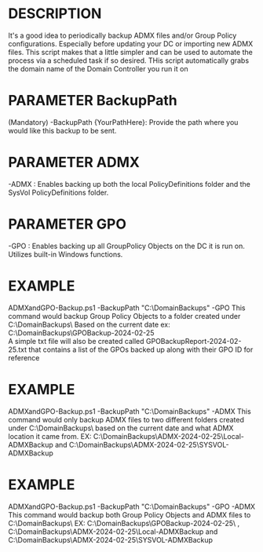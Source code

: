 
# DESCRIPTION
It's a good idea to periodically backup ADMX files and/or Group Policy configurations. Especially before updating your DC or importing new ADMX files. 
This script makes that a little simpler and can be used to automate the process via a scheduled task if so desired. THis script automatically grabs the domain name of the Domain Controller you run it on

# PARAMETER BackupPath 
(Mandatory)
-BackupPath {YourPathHere}: Provide the path where you would like this backup to be sent. 
   
# PARAMETER ADMX
-ADMX : Enables backing up both the local PolicyDefinitions folder and the SysVol PolicyDefinitions folder. 

# PARAMETER GPO
-GPO : Enables backing up all GroupPolicy Objects on the DC it is run on. Utilizes built-in Windows functions. 

# EXAMPLE
ADMXandGPO-Backup.ps1 -BackupPath "C:\DomainBackups" -GPO
This command would backup Group Policy Objects to a folder created under C:\DomainBackups\  Based on the current date ex: C:\DomainBackups\GPOBackup-2024-02-25\
A simple txt file will also be created called GPOBackupReport-2024-02-25.txt that contains a list of the GPOs backed up along with their GPO ID for reference

# EXAMPLE
ADMXandGPO-Backup.ps1 -BackupPath "C:\DomainBackups" -ADMX
This command would only backup ADMX files to two different folders created under C:\DomainBackups\ based on the current date and what ADMX location it came from.
EX: C:\DomainBackups\ADMX-2024-02-25\Local-ADMXBackup    and	  C:\DomainBackups\ADMX-2024-02-25\SYSVOL-ADMXBackup

# EXAMPLE
ADMXandGPO-Backup.ps1 -BackupPath "C:\DomainBackups" -GPO -ADMX
This command would backup both Group Policy Objects and ADMX files to C:\DomainBackups\ 
EX: C:\DomainBackups\GPOBackup-2024-02-25\ , C:\DomainBackups\ADMX-2024-02-25\Local-ADMXBackup  and  C:\DomainBackups\ADMX-2024-02-25\SYSVOL-ADMXBackup
